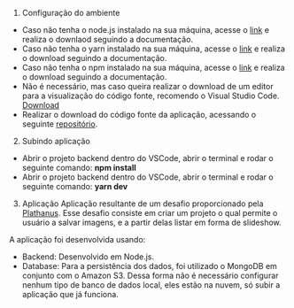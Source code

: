 1. Configuração do ambiente
- Caso não tenha o node.js instalado na sua máquina, acesse o [link](https://nodejs.org/en/download/) e realiza o downlaod seguindo a documentação.
- Caso não tenha o yarn instalado na sua máquina, acesse o [link](https://classic.yarnpkg.com/en/docs/install/#windows-stable) e realiza o download seguindo a documentação.
- Caso não tenha o npm instalado na sua máquina, acesse o [link](https://nodejs.org/en/download/) e realiza o download seguindo a documentação.
- Não é necessário, mas caso queira realizar o download de um editor para a visualização do código fonte, recomendo o Visual Studio Code. [Download](https://code.visualstudio.com/download)
- Realizar o download do código fonte da aplicação, acessando o seguinte [repositório]().

2. Subindo aplicação
- Abrir o projeto backend dentro do VSCode, abrir o terminal e rodar o seguinte comando: **npm install**
- Abrir o projeto backend dentro do VSCode, abrir o terminal e rodar o seguinte comando: **yarn dev**

3. Aplicação
Aplicação resultante de um desafio proporcionado pela [Plathanus](plathanus.com.br). Esse desafio consiste em criar um projeto o qual permite o usuário a salvar imagens,
e a partir delas listar em forma de slideshow. 

A aplicação foi desenvolvida usando:
- Backend: Desenvolvido em Node.js.
- Database: Para a persistência dos dados, foi utilizado o MongoDB em conjunto com o Amazon S3. Dessa forma não é necessário configurar nenhum tipo de banco de dados local, eles estão na nuvem, só subir a aplicação que já funciona.
